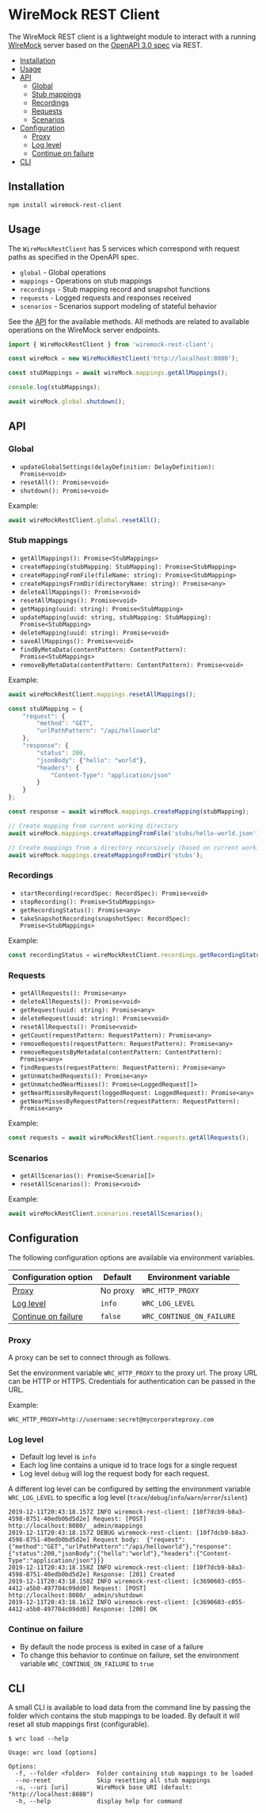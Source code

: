 # WireMock REST Client
The WireMock REST client is a lightweight module to interact with a running [WireMock](http://wiremock.org) server based on the [OpenAPI 3.0 spec](http://wiremock.org/docs/api/) via REST.

<!-- TOC -->
- [Installation](#installation)
- [Usage](#usage)
- [API](#api)
    - [Global](#global)
    - [Stub mappings](#stub-mappings)
    - [Recordings](#recordings)
    - [Requests](#requests)
    - [Scenarios](#scenarios)
- [Configuration](#configuration)
    - [Proxy](#proxy)
    - [Log level](#log-level)
    - [Continue on failure](#continue-on-failure)
- [CLI](##cli)
<!-- /TOC -->

## Installation
```
npm install wiremock-rest-client
```

## Usage
The `WireMockRestClient` has 5 services which correspond with request paths as specified in the OpenAPI spec.
- `global` - Global operations
- `mappings` - Operations on stub mappings
- `recordings` - Stub mapping record and snapshot functions
- `requests` - Logged requests and responses received
- `scenarios` - Scenarios support modeling of stateful behavior

See the [API](#api) for the available methods. All methods are related to available operations on the WireMock server endpoints.

```js
import { WireMockRestClient } from 'wiremock-rest-client';

const wireMock = new WireMockRestClient('http://localhost:8080');

const stubMappings = await wireMock.mappings.getAllMappings();

console.log(stubMappings);

await wireMock.global.shutdown();
```

## API

### Global
- `updateGlobalSettings(delayDefinition: DelayDefinition): Promise<void>`
- `resetAll(): Promise<void>`
- `shutdown(): Promise<void>`

Example:
```js
await wireMockRestClient.global.resetAll();
```

### Stub mappings
- `getAllMappings(): Promise<StubMappings>`
- `createMapping(stubMapping: StubMapping): Promise<StubMapping>`
- `createMappingFromFile(fileName: string): Promise<StubMapping>`
- `createMappingsFromDir(directoryName: string): Promise<any>`
- `deleteAllMappings(): Promise<void>`
- `resetAllMappings(): Promise<void>`
- `getMapping(uuid: string): Promise<StubMapping>`
- `updateMapping(uuid: string, stubMapping: StubMapping): Promise<StubMapping>`
- `deleteMapping(uuid: string): Promise<void>`
- `saveAllMappings(): Promise<void>`
- `findByMetaData(contentPattern: ContentPattern): Promise<StubMappings>`
- `removeByMetaData(contentPattern: ContentPattern): Promise<void>`

Example:
```js
await wireMockRestClient.mappings.resetAllMappings();

const stubMapping = {
    "request": {
        "method": "GET",
        "urlPathPattern": "/api/helloworld"
    },
    "response": {
        "status": 200,
        "jsonBody": {"hello": "world"},
        "headers": {
            "Content-Type": "application/json"
        }
    }
};

const response = await wireMock.mappings.createMapping(stubMapping);

// Create mapping from current working directory
await wireMock.mappings.createMappingFromFile('stubs/hello-world.json');

// Create mappings from a directory recursively (based on current working directory)
await wireMock.mappings.createMappingsFromDir('stubs');
```

### Recordings
- `startRecording(recordSpec: RecordSpec): Promise<void>`
- `stopRecording(): Promise<StubMappings>`
- `getRecordingStatus(): Promise<any>`
- `takeSnapshotRecording(snapshotSpec: RecordSpec): Promise<StubMappings>`

Example:
```js
const recordingStatus = wireMockRestClient.recordings.getRecordingStatus();
```

### Requests
- `getAllRequests(): Promise<any>`
- `deleteAllRequests(): Promise<void>`
- `getRequest(uuid: string): Promise<any>`
- `deleteRequest(uuid: string): Promise<void>`
- `resetAllRequests(): Promise<void>`
- `getCount(requestPattern: RequestPattern): Promise<any>`
- `removeRequests(requestPattern: RequestPattern): Promise<any>`
- `removeRequestsByMetadata(contentPattern: ContentPattern): Promise<any>`
- `findRequests(requestPattern: RequestPattern): Promise<any>`
- `getUnmatchedRequests(): Promise<any>`
- `getUnmatchedNearMisses(): Promise<LoggedRequest[]>`
- `getNearMissesByRequest(loggedRequest: LoggedRequest): Promise<any>`
- `getNearMissesByRequestPattern(requestPattern: RequestPattern): Promise<any>`

Example:
```js
const requests = await wireMockRestClient.requests.getAllRequests();
```

### Scenarios
- `getAllScenarios(): Promise<Scenario[]>`
- `resetAllScenarios(): Promise<void>`

Example:
```js
await wireMockRestClient.scenarios.resetAllScenarios();
```

## Configuration
The following configuration options are available via environment variables.

| Configuration option                         | Default  | Environment variable      |
|----------------------------------------------|----------|---------------------------|
| [Proxy](#proxy)                              | No proxy | `WRC_HTTP_PROXY`          |
| [Log level](#log-level)                      | `info`   | `WRC_LOG_LEVEL`           |
| [Continue on failure](#continue-on-failure)  | `false`  | `WRC_CONTINUE_ON_FAILURE` |

### Proxy
A proxy can be set to connect through as follows.

Set the environment variable `WRC_HTTP_PROXY` to the proxy url. The proxy URL can be HTTP or HTTPS. Credentials for authentication can be passed in the URL.

Example:
```
WRC_HTTP_PROXY=http://username:secret@mycorporateproxy.com
```

### Log level
- Default log level is `info`
- Each log line contains a unique id to trace logs for a single request
- Log level `debug` will log the request body for each request.

A different log level can be configured by setting the environment variable `WRC_LOG_LEVEL` to specific a log level (`trace`/`debug`/`info`/`warn`/`error`/`silent`)

```shell
2019-12-11T20:43:18.157Z INFO wiremock-rest-client: [10f7dcb9-b8a3-4598-8751-40edb0bd5d2e] Request: [POST] http://localhost:8080/__admin/mappings
2019-12-11T20:43:18.157Z DEBUG wiremock-rest-client: [10f7dcb9-b8a3-4598-8751-40edb0bd5d2e] Request body:  {"request":{"method":"GET","urlPathPattern":"/api/helloworld"},"response":{"status":200,"jsonBody":{"hello":"world"},"headers":{"Content-Type":"application/json"}}}
2019-12-11T20:43:18.158Z INFO wiremock-rest-client: [10f7dcb9-b8a3-4598-8751-40edb0bd5d2e] Response: [201] Created
2019-12-11T20:43:18.158Z INFO wiremock-rest-client: [c3690603-c055-4412-a5b0-497704c09dd0] Request: [POST] http://localhost:8080/__admin/shutdown
2019-12-11T20:43:18.161Z INFO wiremock-rest-client: [c3690603-c055-4412-a5b0-497704c09dd0] Response: [200] OK
```

### Continue on failure
- By default the node process is exited in case of a failure
- To change this behavior to continue on failure, set the environment variable `WRC_CONTINUE_ON_FAILURE` to `true`

## CLI
A small CLI is available to load data from the command line by passing the folder which contains the stub mappings to be loaded. By default it will reset all stub mappings first (configurable).

```
$ wrc load --help

Usage: wrc load [options]

Options:
  -f, --folder <folder>  Folder containing stub mappings to be loaded
  --no-reset             Skip resetting all stub mappings
  -u, --uri [uri]        WireMock base URI (default: "http://localhost:8080")
  -h, --help             display help for command
```

